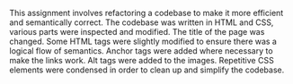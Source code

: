 This assignment involves refactoring a codebase to make it more efficient and semantically correct.
The codebase was written in HTML and CSS, various parts were inspected and modified. The title of the page was changed. Some HTML tags were slightly modified to ensure there was a logical flow of semantics.
Anchor tags were added where necessary to make the links work.
Alt tags were added to the images.
Repetitive CSS elements were condensed in order to clean up and simplify the codebase.